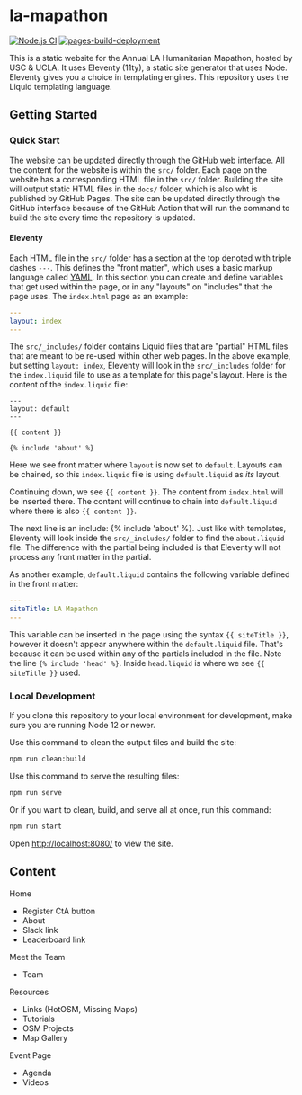 # la-mapathon

[![Node.js CI](https://github.com/matikin9/la-mapathon/actions/workflows/node.js.yml/badge.svg?branch=main)](https://github.com/matikin9/la-mapathon/actions/workflows/node.js.yml) [![pages-build-deployment](https://github.com/matikin9/la-mapathon/actions/workflows/pages/pages-build-deployment/badge.svg?branch=main)](https://github.com/matikin9/la-mapathon/actions/workflows/pages/pages-build-deployment)

This is a static website for the Annual LA Humanitarian Mapathon, hosted by USC & UCLA.  It uses Eleventy (11ty), a static site generator that uses Node.  Eleventy gives you a choice in templating engines.  This repository uses the Liquid templating language.

## Getting Started

### Quick Start

The website can be updated directly through the GitHub web interface.  All the content for the website is within the `src/` folder.  Each page on the website has a corresponding HTML file in the `src/` folder.  Building the site will output static HTML files in the `docs/` folder, which is also wht is published by GitHub Pages.  The site can be updated directly through the GitHub interface because of the GitHub Action that will run the command to build the site every time the repository is updated.

#### Eleventy

Each HTML file in the `src/` folder has a section at the top denoted with triple dashes `---`.  This defines the "front matter", which uses a basic markup language called [YAML](https://www.cloudbees.com/blog/yaml-tutorial-everything-you-need-get-started).  In this section you can create and define variables that get used within the page, or in any "layouts" on "includes" that the page uses.  The `index.html` page as an example:

``` yaml
---
layout: index
---
```

The `src/_includes/` folder contains Liquid files that are "partial" HTML files that are meant to be re-used within other web pages.  In the above example, but setting `layout: index`, Eleventy will look in the `src/_includes` folder for the `index.liquid` file to use as a template for this page's layout.  Here is the content of the `index.liquid` file:

``` liquid
---
layout: default
---

{{ content }}

{% include 'about' %}
```

Here we see front matter where `layout` is now set to `default`.  Layouts can be chained, so this `index.liquid` file is using `default.liquid` as *its* layout.

Continuing down, we see `{{ content }}`.  The content from `index.html` will be inserted there.  The content will continue to chain into `default.liquid` where there is also `{{ content }}`.

The next line is an include: {% include 'about' %}.  Just like with templates, Eleventy will look inside the `src/_includes/` folder to find the `about.liquid` file.  The difference with the partial being included is that Eleventy will not process any front matter in the partial.

As another example, `default.liquid` contains the following variable defined in the front matter:

``` yaml
---
siteTitle: LA Mapathon
---
```

This variable can be inserted in the page using the syntax `{{ siteTitle }}`, however it doesn't appear anywhere within the `default.liquid` file.  That's because it can be used within any of the partials included in the file.  Note the line `{% include 'head' %}`.  Inside `head.liquid` is where we see `{{ siteTitle }}` used.

### Local Development

If you clone this repository to your local environment for development, make sure you are running Node 12 or newer.

Use this command to clean the output files and build the site:

``` bash
npm run clean:build
```

Use this command to serve the resulting files:

``` bash
npm run serve
```

Or if you want to clean, build, and serve all at once, run this command:

``` bash
npm run start
```

Open [http://localhost:8080/](http://localhost:8080/) to view  the site.

## Content

Home

- Register CtA button
- About
- Slack link
- Leaderboard link

Meet the Team

- Team

Resources

- Links (HotOSM, Missing Maps)
- Tutorials
- OSM Projects
- Map Gallery

Event Page

- Agenda
- Videos
